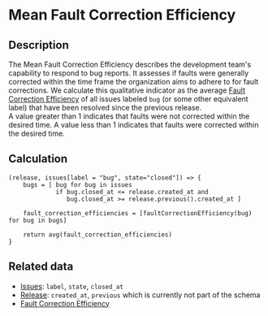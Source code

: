# Mean Fault Correction Efficiency

## Description

The Mean Fault Correction Efficiency describes the development team's capability to respond to bug reports. It assesses if faults were generally corrected within the time frame the organization aims to adhere to for fault corrections.
We calculate this qualitative indicator as the average [Fault Correction Efficiency](FaultCorrectionEfficiency.md) of all issues labeled `bug` (or some other equivalent label) that have been resolved since the previous release.  
A value greater than 1 indicates that faults were not corrected within the desired time. A value less than 1 indicates that faults were corrected within the desired time.

## Calculation

```
(release, issues[label = "bug", state="closed"]) => {
    bugs = [ bug for bug in issues 
             if bug.closed_at <= release.created_at and 
                bug.closed_at >= release.previous().created_at ]
                
    fault_correction_efficiencies = [faultCorrectionEfficiency(bug) for bug in bugs]
    
    return avg(fault_correction_efficiencies)
}
```

## Related data
- [Issues](Issue.md): `label`, `state`, `closed_at`
- [Release](Release.md): `created_at`, `previous` which is currently not part of the schema
- [Fault Correction Efficiency](FaultCorrectionEfficiency.md)